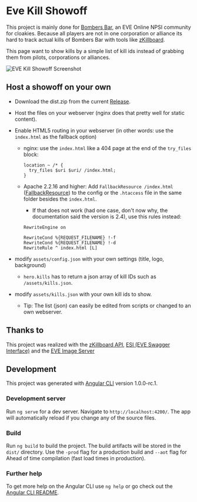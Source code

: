 # Eve Kill Showoff

This project is mainly done for [Bombers Bar](http://bombersbareve.com), an EVE Online NPSI community for cloakies.
Because all players are not in one corporation or alliance its hard to track actual kills of Bombers Bar with tools like [zKillboard](https://zkillboard.com).

This page want to show kills by a simple list of kill ids instead of grabbing them from pilots, corporations or alliances.

![EVE Kill Showoff Screenshot](https://raw.githubusercontent.com/EdJoPaTo/eve-kill-showoff/master/screenshot.jpg)

## Host a showoff on your own

- Download the dist.zip from the current [Release](https://github.com/EdJoPaTo/eve-kill-showoff/releases).
- Host the files on your webserver (nginx does that pretty well for static content).
- Enable HTML5 routing in your webserver (in other words: use the `index.html` as the fallback option)
  - nginx: use the `index.html` like a 404 page at the end of the `try_files` block:
    ```
    location ~ /* {
      try_files $uri $uri/ /index.html;
    }
    ```

  - Apache 2.2.16 and higher: Add `FallbackResource /index.html` ([FallbackResource](https://httpd.apache.org/docs/2.2/mod/mod_dir.html#fallbackresource)) to the config or the `.htaccess` file in the same folder besides the `index.html`.

    - If that does not work (had one case, don't now why, the documentation said the version is 2.4), use this rules instead:

    ```
    RewriteEngine on

    RewriteCond %{REQUEST_FILENAME} !-f
    RewriteCond %{REQUEST_FILENAME} !-d
    RewriteRule ^ index.html [L]
    ```

- modify `assets/config.json` with your own settings (title, logo, background)
  - `hero.kills` has to return a json array of kill IDs such as `/assets/kills.json`.
- modify `assets/kills.json` with your own kill ids to show.
  - Tip: The list (json) can easily be edited from scripts or changed to an own webserver.

## Thanks to

This project was realized with the [zKillboard API](https://github.com/zKillboard/zKillboard/wiki/API-(Killmails)), [ESI (EVE Swagger Interface)](https://esi.tech.ccp.is/) and the [EVE Image Server](https://eveonline-third-party-documentation.readthedocs.io/en/latest/imageserver/intro.html)

## Development

This project was generated with [Angular CLI](https://github.com/angular/angular-cli) version 1.0.0-rc.1.

### Development server

Run `ng serve` for a dev server. Navigate to `http://localhost:4200/`. The app will automatically reload if you change any of the source files.

### Build

Run `ng build` to build the project. The build artifacts will be stored in the `dist/` directory. Use the `-prod` flag for a production build and `--aot` flag for Ahead of time compilation (fast load times in production).

### Further help

To get more help on the Angular CLI use `ng help` or go check out the [Angular CLI README](https://github.com/angular/angular-cli/blob/master/README.md).
